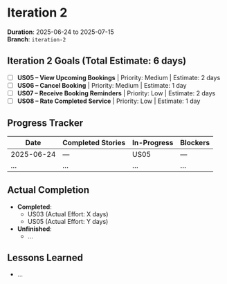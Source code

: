 # Iteration 2

**Duration**: 2025-06-24 to 2025-07-15  
**Branch**: `iteration-2`  

## Iteration 2 Goals (Total Estimate: 6 days)
- [ ] **US05 – View Upcoming Bookings**    | Priority: Medium | Estimate: 2 days  
- [ ] **US06 – Cancel Booking**            | Priority: Medium | Estimate: 1 day  
- [ ] **US07 – Receive Booking Reminders** | Priority: Low    | Estimate: 2 days  
- [ ] **US08 – Rate Completed Service**    | Priority: Low    | Estimate: 1 day  

## Progress Tracker
| Date       | Completed Stories         | In-Progress       | Blockers         |
| ---------- | ------------------------- | ----------------- | ---------------- |
| 2025-06-24 | —                         | US05              | —                |
| …          | …                         | …                 | …                |

## Actual Completion
- **Completed**:  
  - US03 (Actual Effort: X days)  
  - US05 (Actual Effort: Y days)  
- **Unfinished**:  
  - …  

## Lessons Learned
- …
